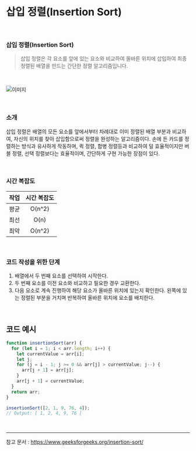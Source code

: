 # 삽입 정렬(Insertion Sort)

<br>

### 삽입 정렬(Insertion Sort)

> 삽입 정렬은 각 요소를 앞에 있는 요소와 비교하여 올바른 위치에 삽입하여 최종 정렬된 배열을 만드는 간단한 정렬 알고리즘입니다.

<br/>

![이미지](https://user-images.githubusercontent.com/93918946/214071455-5ac5748d-527d-451d-835d-f481c84d7a9c.png)

<br/>

### 소개

삽입 정렬은 배열의 모든 요소를 앞에서부터 차례대로 이미 정렬된 배열 부분과 비교하여, 자신의 위치를 찾아 삽입함으로써 정렬을 완성하는 알고리즘이다. 손에 든 카드를 정렬하는 방식과 유사하게 작동하며, 퀵 정렬, 합병 정렬등과 비교하여 덜 효율적이지만 버블 정렬, 선택 정렬보다는 효율적이며, 간단하게 구현 가능한 장점이 있다.

<br/>

### 시간 복잡도

| 작업 | 시간 복잡도 |
| :--: | :---------: |
| 평균 |   O(n^2)    |
| 최선 |    O(n)     |
| 최악 |   O(n^2)    |

<br/>

### 코드 작성을 위한 단계

1. 배열에서 두 번째 요소를 선택하여 시작한다.
2. 두 번째 요소를 이전 요소와 비교하고 필요한 경우 교환한다.
3. 다음 요소로 계속 진행하여 해당 요소가 올바른 위치에 있는지 확인한다. 왼쪽에 있는 정렬된 부분을 거치며 반복하여 올바른 위치에 요소를 배치한다.

<br/>

## 코드 예시

```javascript
function insertionSort(arr) {
  for (let i = 1; i < arr.length; i++) {
    let currentValue = arr[i];
    let j;
    for (j = i - 1; j >= 0 && arr[j] > currentValue; j--) {
      arr[j + 1] = arr[j];
    }
    arr[j + 1] = currentValue;
  }
  return arr;
}

insertionSort([2, 1, 9, 76, 4]);
// Output: [ 1, 2, 4, 9, 76 ]
```

<br/>

---

참고 문서 : https://www.geeksforgeeks.org/insertion-sort/
